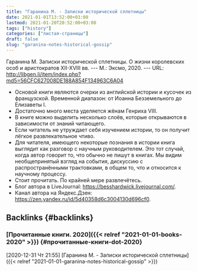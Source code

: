 ```yaml
---
title: "Гаранина М. - Записки исторической сплетницы"
date: 2021-01-01T13:52:00+03:00
lastmod: 2021-01-20T20:52:00+03:00
tags: ["history"]
categories: ["листая-страницы"]
draft: false
slug: "garanina-notes-historical-gossip"
---
```


Гаранина М. Записки исторической сплетницы. О жизни королевских особ и аристократов XII-XVIII вв. --- М.: Эксмо, 2020. --- URL: <http://libgen.li/item/index.php?md5=56CFC627008DE188A854F134963C6A04>

<!--more-->

-   Основой книги являются очерки из английской истории и кусочек из французской. Временной диапазон: от Иоанна Безземельного до Елизаветы I.
-   Достаточно много места уделяется жёнам Генриха VIII.
-   В книге можно выделить несколько слоёв, которые открываются в зависимости от знаний читающего.
-   Если читатель не утруждает себя изучением истории, то он получит лёгкое развлекательное чтиво.
-   Для читателя, имеющего некоторые познания в истории книга выглядит как разговор с научным руководителем. Это тот случай, когда автор говорит то, что обычно не пишут в книгах. Мы видим необщепринятый взгляд на события, дискуссию с распространёнными трактовками, в общем то, что и относится к научному процессу.
-   Стоит прочитать. По крайней мере развлечётесь.
-   Блог автора в LiveJournal: <https://besshardwick.livejournal.com/>.
-   Канал автора на Яндекс.Дзен: <https://zen.yandex.ru/id/5d40358d6c3004130d696cf0>.


## Backlinks {#backlinks}


### [Прочитанные книги. 2020]({{< relref "2021-01-01-books-2020" >}}) {#прочитанные-книги-dot-2020}

<span class="timestamp-wrapper"><span class="timestamp">[2020-12-31 Чт 21:55] </span></span> [Гаранина М. - Записки исторической сплетницы]({{< relref "2021-01-01-garanina-notes-historical-gossip" >}})
